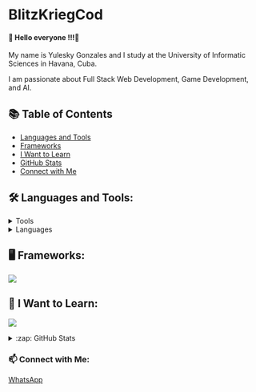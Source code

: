 # BlitzKriegCod

#### 🚀 Hello everyone !!!👋

<p>My name is Yulesky Gonzales and I study at the University of Informatic Sciences in Havana, Cuba.</p>

<p>I am passionate about Full Stack Web Development, Game Development, and AI.</p>

## 📚 Table of Contents

- [Languages and Tools](#-languages-and-tools)
- [Frameworks](#-frameworks)
- [I Want to Learn](#-i-want-to-learn)
- [GitHub Stats](#zap-github-stats)
- [Connect with Me](#-connect-with-me)

## 🛠️ Languages and Tools:

<details>
 <summary>Tools</summary>
  <ul>
    <hr>
    <p align="start">
      <a href="https://skillicons.dev">
        <img src="https://skillicons.dev/icons?i=neovim,vscode,sublime,linux,ubuntu,anaconda,mongodb,mysql,sqlite,postman,stackoverflow,blender,godot,figma,ai,ps,github" />
      </a>
    </p>
  </ul>
</details>

<details>
  <summary>Languages</summary>
  <ul>
    <hr>
    <p align="start">
      <a href="https://skillicons.dev">
        <img src="https://skillicons.dev/icons?i=bash,nodejs,ts,py,cs,cpp,css,html,js,java" />
      </a>
    </p>
  </ul>
</details>

## 🖥️ Frameworks:

<p align="start">
  <a href="https://skillicons.dev">
    <img src="https://skillicons.dev/icons?i=angular,django,express,nest,bootstrap,tailwind" />
  </a>
</p>

## 🔭 I Want to Learn:

<p align="start">
  <a href="https://skillicons.dev">
    <img src="https://skillicons.dev/icons?i=dotnet,docker,astro,figma" />
  </a>
</p>

<details>
  <summary>:zap: GitHub Stats</summary>

  <img align="left" alt="Yulesky's GitHub Stats" src="https://github-readme-stats.vercel.app/api?username=BlitzKriegCod&show_icons=true&hide_border=false&title_color=ff652f&icon_color=FFE400&bg_color=09131B&text_color=ffffff&border_color=0c1a25" />

</details>

### 📫 Connect with Me:

<a href="https://wa.me/51320264" target="_blank">WhatsApp</a>

<style>
  h2, h3 {
    transition: color 0.3s ease;
  }

  h2:hover, h3:hover {
    color: #ff652f;
  }

  p {
    transition: transform 0.3s ease;
  }

  p:hover {
    transform: scale(1.02);
  }
</style>
